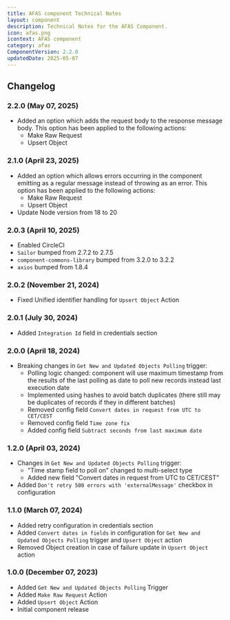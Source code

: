 ```yaml
---
title: AFAS component Technical Notes
layout: component
description: Technical Notes for the AFAS Component.
icon: afas.png
icontext: AFAS component
category: afas
ComponentVersion: 2.2.0
updatedDate: 2025-05-07
---
```


## Changelog

### 2.2.0 (May 07, 2025)
* Added an option which adds the request body to the response message body. This option has been applied to the following actions:
  * Make Raw Request
  * Upsert Object

### 2.1.0 (April 23, 2025)
* Added an option which allows errors occurring in the component emitting as a regular message instead of throwing as an error. This option has been applied to the following actions:
  * Make Raw Request
  * Upsert Object
* Update Node version from 18 to 20

### 2.0.3 (April 10, 2025)
* Enabled CircleCI
* `Sailor` bumped from 2.7.2 to 2.7.5
* `component-commons-library` bumped from 3.2.0 to 3.2.2
* `axios` bumped from 1.8.4

### 2.0.2 (November 21, 2024)
* Fixed Unified identifier handling for `Upsert Object` Action

### 2.0.1 (July 30, 2024)
* Added `Integration Id` field in credentials section

### 2.0.0 (April 18, 2024)
* Breaking changes in `Get New and Updated Objects Polling` trigger:
  * Polling logic changed: component will use maximum timestamp from the results of the last polling as date to poll new records instead last execution date
  * Implemented using hashes to avoid batch duplicates (there still may be duplicates of records if they in different batches)
  * Removed config field `Convert dates in request from UTC to CET/CEST`
  * Removed config field `Time zone fix`
  * Added config field `Subtract seconds from last maximum date`

### 1.2.0 (April 03, 2024)
* Changes in `Get New and Updated Objects Polling` trigger:
  * "Time stamp field to poll on" changed to multi-select type
  * Added new field "Convert dates in request from UTC to CET/CEST"
* Added `Don't retry 500 errors with 'externalMessage'` checkbox in configuration 

### 1.1.0 (March 07, 2024)
* Added retry configuration in credentials section
* Added `Convert dates in fields` in configuration for `Get New and Updated Objects Polling` trigger and `Upsert Object` action
* Removed Object creation in case of failure update in `Upsert Object` action

### 1.0.0 (December 07, 2023)
* Added `Get New and Updated Objects Polling` Trigger
* Added `Make Raw Request` Action
* Added `Upsert Object` Action
* Initial component release